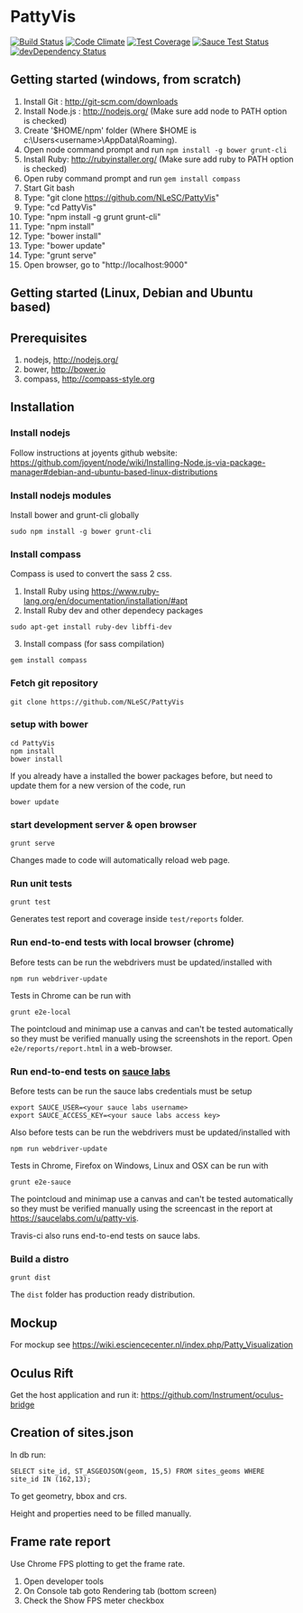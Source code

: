 PattyVis
========

[![Build Status](https://travis-ci.org/NLeSC/PattyVis.svg?branch=master)](https://travis-ci.org/NLeSC/PattyVis)
[![Code Climate](https://codeclimate.com/github/NLeSC/PattyVis/badges/gpa.svg)](https://codeclimate.com/github/NLeSC/PattyVis)
[![Test Coverage](https://codeclimate.com/github/NLeSC/PattyVis/badges/coverage.svg)](https://codeclimate.com/github/NLeSC/PattyVis)
[![Sauce Test Status](https://saucelabs.com/buildstatus/patty-vis)](https://saucelabs.com/u/patty-vis)
[![devDependency Status](https://david-dm.org/NLeSC/PattyVis/dev-status.svg)](https://david-dm.org/NLeSC/PattyVis#info=devDependencies)

Getting started (windows, from scratch)
---------------------------------------

1. Install Git : 	http://git-scm.com/downloads
2. Install Node.js : 	http://nodejs.org/ (Make sure add node to PATH option is checked)
  1. Create '$HOME/npm' folder (Where $HOME is c:\Users\<username>\AppData\Roaming).
  2. Open node command prompt and run `npm install -g bower grunt-cli`
3. Install Ruby: http://rubyinstaller.org/ (Make sure add ruby to PATH option is checked)
  1. Open ruby command prompt and run `gem install compass`
4. Start Git bash
5. Type: "git clone https://github.com/NLeSC/PattyVis"
6. Type: "cd PattyVis"
7. Type: "npm install -g grunt grunt-cli"
8. Type: "npm install"
8. Type: "bower install"
8. Type: "bower update"
9. Type: "grunt serve"
10. Open browser, go to "http://localhost:9000"

Getting started (Linux, Debian and Ubuntu based)
-------------------------------------------------

Prerequisites
------------

1. nodejs, http://nodejs.org/
2. bower, http://bower.io
3. compass, http://compass-style.org

Installation
------------

### Install nodejs

Follow instructions at joyents github website:
https://github.com/joyent/node/wiki/Installing-Node.js-via-package-manager#debian-and-ubuntu-based-linux-distributions

### Install nodejs modules
Install bower and grunt-cli globally
```
sudo npm install -g bower grunt-cli
```

### Install compass

Compass is used to convert the sass 2 css.

1. Install Ruby using https://www.ruby-lang.org/en/documentation/installation/#apt
2. Install Ruby dev and other dependecy packages
```
sudo apt-get install ruby-dev libffi-dev
```
3. Install compass (for sass compilation)
```
gem install compass
```

### Fetch git repository
```
git clone https://github.com/NLeSC/PattyVis
```

### setup with bower
```
cd PattyVis
npm install
bower install
```
If you already have a installed the bower packages before, but need to update them for a new version of the code, run
```
bower update
```

### start development server & open browser
```
grunt serve
```
Changes made to code will automatically reload web page.

### Run unit tests

```
grunt test
```
Generates test report and coverage inside `test/reports` folder.

### Run end-to-end tests with local browser (chrome)

Before tests can be run the webdrivers must be updated/installed with
```
npm run webdriver-update
```

Tests in Chrome can be run with
```
grunt e2e-local
```

The pointcloud and minimap use a canvas and can't be tested automatically so they must be verified manually using the screenshots in the report.
Open `e2e/reports/report.html` in a web-browser.

### Run end-to-end tests on [sauce labs](https://saucelabs.com/)

Before tests can be run the sauce labs credentials must be setup
```
export SAUCE_USER=<your sauce labs username>
export SAUCE_ACCESS_KEY=<your sauce labs access key>
```

Also before tests can be run the webdrivers must be updated/installed with
```
npm run webdriver-update
```

Tests in Chrome, Firefox on Windows, Linux and OSX can be run with
```
grunt e2e-sauce
```

The pointcloud and minimap use a canvas and can't be tested automatically so they must be verified manually using the screencast in the report at https://saucelabs.com/u/patty-vis.

Travis-ci also runs end-to-end tests on sauce labs.

### Build a distro

```
grunt dist
```
The `dist` folder has production ready distribution.

Mockup
------

For mockup see https://wiki.esciencecenter.nl/index.php/Patty_Visualization

Oculus Rift
-----------
Get the host application and run it: https://github.com/Instrument/oculus-bridge

Creation of sites.json
----------------------

In db run:

    SELECT site_id, ST_ASGEOJSON(geom, 15,5) FROM sites_geoms WHERE site_id IN (162,13);

To get geometry, bbox and crs.

Height and properties need to be filled manually.

Frame rate report
----------------

Use Chrome FPS plotting to get the frame rate.
1. Open developer tools
2. On Console tab goto Rendering tab (bottom screen)
3. Check the Show FPS meter checkbox
